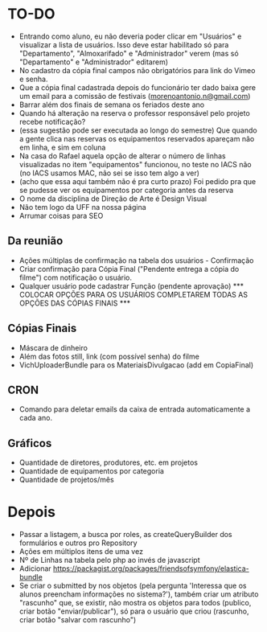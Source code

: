 # TO-DO

- Entrando como aluno, eu não deveria poder clicar em "Usuários" e visualizar a lista de usuários. Isso deve estar habilitado só para "Departamento", "Almoxarifado" e "Administrador" verem (mas só "Departamento" e "Administrador" editarem)
- No cadastro da cópia final campos não obrigatórios para link do Vimeo e senha.
- Que a cópia final cadastrada depois do funcionário ter dado baixa gere um email para a comissão de festivais (morenoantonio.n@gmail.com)
- Barrar além dos finais de semana os feriados deste ano
- Quando há alteração na reserva o professor responsável pelo projeto recebe notificação?
- (essa sugestão pode ser executada ao longo do semestre) Que quando a gente clica nas reservas os equipamentos reservados apareçam não em linha, e sim em coluna
- Na casa do Rafael aquela opção de alterar o número de linhas visualizadas no item "equipamentos" funcionou, no teste no IACS não (no IACS usamos MAC, não sei se isso tem algo a ver)
- (acho que essa aqui também não é pra curto prazo) Foi pedido pra que se pudesse ver os equipamentos por categoria antes da reserva
- O nome da disciplina de Direção de Arte é Design Visual
- Não tem logo da UFF na nossa página
- Arrumar coisas para SEO

## Da reunião
- Ações múltiplas de confirmação na tabela dos usuários - Confirmação
- Criar confirmação para Cópia Final ("Pendente entrega a cópia do filme") com notificação o usuário.
- Qualquer usuário pode cadastrar Função (pendente aprovação) *** COLOCAR OPÇÕES PARA OS USUÁRIOS COMPLETAREM TODAS AS OPÇÕES DAS CÓPIAS FINAIS ***

## Cópias Finais
- Máscara de dinheiro
- Além das fotos still, link (com possível senha) do filme
- VichUploaderBundle para os MateriaisDivulgacao (add em CopiaFinal)

## CRON
- Comando para deletar emails da caixa de entrada automaticamente a cada ano.

## Gráficos
- Quantidade de diretores, produtores, etc. em projetos
- Quantidade de equipamentos por categoria
- Quantidade de projetos/mês

# Depois
- Passar a listagem, a busca por roles, as createQueryBuilder dos formulários e outros pro Repository
- Ações em múltiplos itens de uma vez
- Nº de Linhas na tabela pelo php ao invés de javascript
- Adicionar https://packagist.org/packages/friendsofsymfony/elastica-bundle
- Se criar o submitted by nos objetos (pela pergunta 'Interessa que os alunos preencham informações no sistema?'), também criar um atributo "rascunho" que, se existir, não mostra os objetos para todos (publico, criar botão "enviar/publicar"), só para o usuário que criou (rascunho, criar botão "salvar com rascunho")
